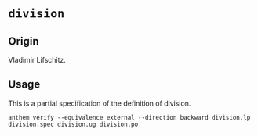 # `division`

## Origin

Vladimir Lifschitz.

## Usage

This is a partial specification of the definition of division.

```
anthem verify --equivalence external --direction backward division.lp division.spec division.ug division.po
```
